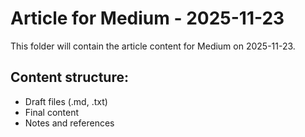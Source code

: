 # Article for Medium - 2025-11-23

This folder will contain the article content for Medium on 2025-11-23.

## Content structure:
- Draft files (.md, .txt)
- Final content
- Notes and references
